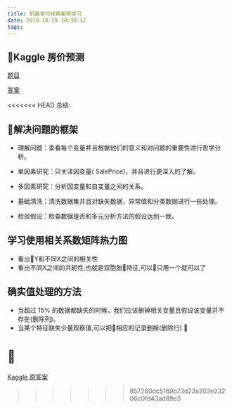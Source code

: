 ```yaml
---
title: 机器学习经典案例学习
date: 2018-10-29 10:30:12
tags:
---
```


## Kaggle 房价预测
[题目](https://www.kaggle.com/c/house-prices-advanced-regression-techniques)

[答案](https://mp.weixin.qq.com/s?__biz=MjM5ODU3OTIyOA==&mid=2650664654&idx=2&sn=125a225281b8b3a170ba6908c9233713&chksm=bec1d3bd89b65aab121ec0ef49a51a9a1567dfded9c4ebbae7134a74c1465cffa1de84a6003e&scene=21#wechat_redirect)

<<<<<<< HEAD
总结:
## 解决问题的框架
- 理解问题：查看每个变量并且根据他们的意义和对问题的重要性进行哲学分析。

- 单因素研究：只关注因变量( SalePrice)，并且进行更深入的了解。

- 多因素研究：分析因变量和自变量之间的关系。

- 基础清洗：清洗数据集并且对缺失数据，异常值和分类数据进行一些处理。

- 检验假设：检查数据是否和多元分析方法的假设达到一致。

## 学习使用相关系数矩阵热力图
- 看出Y和不同X之间的相关性
- 看出不同X之间的共轭性,也就是双胞胎特征,可以只用一个就可以了

## 确实值处理的方法
- 当超过 15% 的数据都缺失的时候，我们应该删掉相关变量且假设该变量并不存在(删除列)。
- 当某个特征缺失少量观察值,可以把相应的记录删掉(删除行)



=======
[Kaggle 原答案](https://www.kaggle.com/pmarcelino/comprehensive-data-exploration-with-python)
>>>>>>> 857260dc5169b73d23a203e23206c0fd43ad89e3
